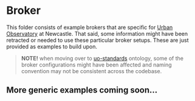 # Broker

This folder consists of example brokers that are specific for [Urban Observatory](https://urbanobservatory.ac.uk/) at Newcastle. That said, some information might have been retracted or needed to use these particular broker setups. These are just provided as examples to build upon.

> **NOTE!** when moving over to [uo-standards](https://urbanobservatory.stoplight.io/) ontology, some of the broker configurations might have been affected and naming convention may not be consistent across the codebase.

## More generic examples coming soon...
